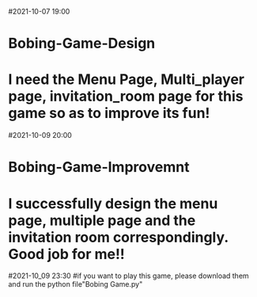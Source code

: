 #2021-10-07 19:00
# Bobing-Game-Design
# I need the Menu Page, Multi_player page, invitation_room page for this game so as to improve its fun!


#2021-10-09  20:00
# Bobing-Game-Improvemnt
# I successfully design the menu page, multiple page and the invitation room correspondingly. Good job for me!!


#2021-10_09 23:30
#if you want to play this game, please download them and run the python file"Bobing Game.py"
